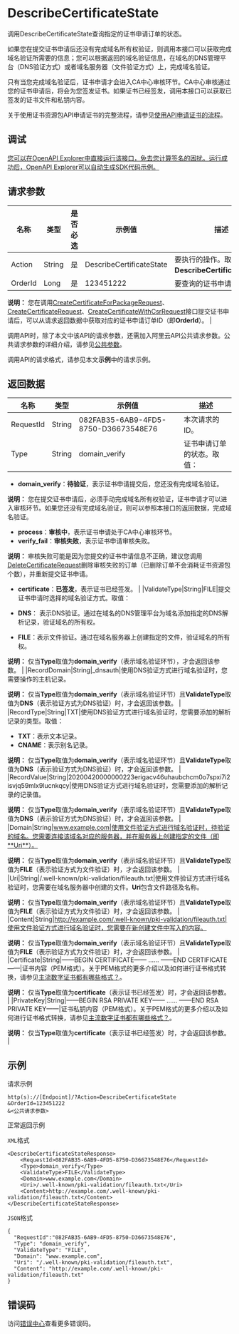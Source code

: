# DescribeCertificateState

调用DescribeCertificateState查询指定的证书申请订单的状态。

如果您在提交证书申请后还没有完成域名所有权验证，则调用本接口可以获取完成域名验证所需要的信息；您可以根据返回的域名验证信息，在域名的DNS管理平台（DNS验证方式）或者域名服务器（文件验证方式）上，完成域名验证。

只有当您完成域名验证后，证书申请才会进入CA中心审核环节。CA中心审核通过您的证书申请后，将会为您签发证书。如果证书已经签发，调用本接口可以获取已签发的证书文件和私钥内容。

关于使用证书资源包API申请证书的完整流程，请参见[使用API申请证书的流程](~~204741~~)。

## 调试

[您可以在OpenAPI Explorer中直接运行该接口，免去您计算签名的困扰。运行成功后，OpenAPI Explorer可以自动生成SDK代码示例。](https://api.aliyun.com/#product=cas&api=DescribeCertificateState&type=RPC&version=2020-04-07)

## 请求参数

|名称|类型|是否必选|示例值|描述|
|--|--|----|---|--|
|Action|String|是|DescribeCertificateState|要执行的操作。取值：**DescribeCertificateState**。 |
|OrderId|Long|是|123451222|要查询的证书申请订单的ID。

 **说明：** 您在调用[CreateCertificateForPackageRequest](~~204087~~)、[CreateCertificateRequest](~~164105~~)、[CreateCertificateWithCsrRequest](~~178732~~)接口提交证书申请后，可以从请求返回数据中获取对应的证书申请订单ID（即**OrderId**）。 |

调用API时，除了本文中该API的请求参数，还需加入阿里云API公共请求参数。公共请求参数的详细介绍，请参见[公共参数](~~164108~~)。

调用API的请求格式，请参见本文**示例**中的请求示例。

## 返回数据

|名称|类型|示例值|描述|
|--|--|---|--|
|RequestId|String|082FAB35-6AB9-4FD5-8750-D36673548E76|本次请求的ID。 |
|Type|String|domain\_verify|证书申请订单的状态。取值：

 -   **domain\_verify**：**待验证**，表示证书申请提交后，您还没有完成域名验证。

**说明：** 您在提交证书申请后，必须手动完成域名所有权验证，证书申请才可以进入审核环节。如果您还没有完成域名验证，则可以参照本接口的返回数据，完成域名验证。

-   **process**：**审核中**，表示证书申请处于CA中心审核环节。
-   **verify\_fail**：**审核失败**，表示证书申请审核失败。

**说明：** 审核失败可能是因为您提交的证书申请信息不正确，建议您调用[DeleteCertificateRequest](~~164109~~)删除审核失败的订单（已删除订单不会消耗证书资源包个数），并重新提交证书申请。

-   **certificate**：**已签发**，表示证书已经签发。 |
|ValidateType|String|FILE|提交证书申请时选择的域名验证方式。取值：

 -   **DNS**： 表示DNS验证。通过在域名的DNS管理平台为域名添加指定的DNS解析记录，验证域名的所有权。
-   **FILE**：表示文件验证。通过在域名服务器上创建指定的文件，验证域名的所有权。

 **说明：** 仅当**Type**取值为**domain\_verify**（表示域名验证环节），才会返回该参数。 |
|RecordDomain|String|\_dnsauth|使用DNS验证方式进行域名验证时，您需要操作的主机记录。

 **说明：** 仅当**Type**取值为**domain\_verify**（表示域名验证环节）且**ValidateType**取值为**DNS**（表示验证方式为DNS验证）时，才会返回该参数。 |
|RecordType|String|TXT|使用DNS验证方式进行域名验证时，您需要添加的解析记录的类型。取值：

 -   **TXT**：表示文本记录。
-   **CNAME**：表示别名记录。

 **说明：** 仅当**Type**取值为**domain\_verify**（表示域名验证环节）且**ValidateType**取值为**DNS**（表示验证方式为DNS验证）时，才会返回该参数。 |
|RecordValue|String|20200420000000223erigacv46uhaubchcm0o7spxi7i2isvjq59mlx9lucnkqcy|使用DNS验证方式进行域名验证时，您需要添加的解析记录的记录值。

 **说明：** 仅当**Type**取值为**domain\_verify**（表示域名验证环节）且**ValidateType**取值为**DNS**（表示验证方式为DNS验证）时，才会返回该参数。 |
|Domain|String|www.example.com|使用文件验证方式进行域名验证时，待验证的域名。您需要连接该域名对应的服务器，并在服务器上创建指定的文件（即**Uri**）。

 **说明：** 仅当**Type**取值为**domain\_verify**（表示域名验证环节）且**ValidateType**取值为**FILE**（表示验证方式为文件验证）时，才会返回该参数。 |
|Uri|String|/.well-known/pki-validation/fileauth.txt|使用文件验证方式进行域名验证时，您需要在域名服务器中创建的文件。**Uri**包含文件路径及名称。

 **说明：** 仅当**Type**取值为**domain\_verify**（表示域名验证环节）且**ValidateType**取值为**FILE**（表示验证方式为文件验证）时，才会返回该参数。 |
|Content|String|http://example.com/.well-known/pki-validation/fileauth.txt|使用文件验证方式进行域名验证时，您需要在新创建文件中写入的内容。

 **说明：** 仅当**Type**取值为**domain\_verify**（表示域名验证环节）且**ValidateType**取值为**FILE**（表示验证方式为文件验证）时，才会返回该参数。 |
|Certificate|String|——BEGIN CERTIFICATE—— …… ——END CERTIFICATE——|证书内容（PEM格式）。关于PEM格式的更多介绍以及如何进行证书格式转换，请参见[主流数字证书都有哪些格式？](~~42214~~)。

 **说明：** 仅当**Type**取值为**certificate**（表示证书已经签发）时，才会返回该参数。 |
|PrivateKey|String|——BEGIN RSA PRIVATE KEY—— …… ——END RSA PRIVATE KEY——|证书私钥内容（PEM格式）。关于PEM格式的更多介绍以及如何进行证书格式转换，请参见[主流数字证书都有哪些格式？](~~42214~~)。

 **说明：** 仅当**Type**取值为**certificate**（表示证书已经签发）时，才会返回该参数。 |

## 示例

请求示例

```
http(s)://[Endpoint]/?Action=DescribeCertificateState
&OrderId=123451222
&<公共请求参数>
```

正常返回示例

`XML`格式

```
<DescribeCertificateStateResponse>
    <RequestId>082FAB35-6AB9-4FD5-8750-D36673548E76</RequestId>
    <Type>domain_verify</Type>
    <ValidateType>FILE</ValidateType>
    <Domain>www.example.com</Domain>
    <Uri>/.well-known/pki-validation/fileauth.txt</Uri>
    <Content>http://example.com/.well-known/pki-validation/fileauth.txt</Content>
</DescribeCertificateStateResponse>
```

`JSON`格式

```
{
  "RequestId":"082FAB35-6AB9-4FD5-8750-D36673548E76",
  "Type": "domain_verify",
  "ValidateType": "FILE",
  "Domain": "www.example.com",
  "Uri": "/.well-known/pki-validation/fileauth.txt",
  "Content": "http://example.com/.well-known/pki-validation/fileauth.txt"
}
```

## 错误码

访问[错误中心](https://error-center.aliyun.com/status/product/cas)查看更多错误码。

